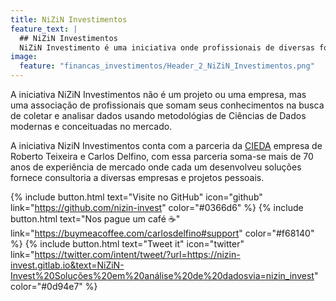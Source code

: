 ```yaml
---
title: NiZiN Investimentos
feature_text: |
  ## NiZiN Investimentos
  NiZiN Investimento é uma iniciativa onde profissionais de diversas formações se unem para analisar e gerar informação para o mercado de investimento.
image:
  feature: "financas_investimentos/Header_2_NiZiN_Investimentos.png"
---
```


A iniciativa NiZiN Investimentos não é um projeto ou uma empresa, mas uma associação de profissionais que somam seus conhecimentos na busca de coletar e analisar dados usando metodológias de Ciências de Dados modernas e conceituadas no mercado.

<!--more-->

A iniciativa NiziN Investimentos conta com a parceria da [CIEDA](https://cieda.com.br) empresa de Roberto Teixeira e Carlos Delfino, com essa parceria soma-se mais de 70 anos de experiência de mercado onde cada um desenvolveu soluções fornece consultoria a diversas empresas e projetos pessoais.

{% include button.html text="Visite no GitHub" icon="github" link="https://github.com/nizin-invest" color="#0366d6" %} {% include button.html text="Nos pague um café ☕️" link="https://buymeacoffee.com/carlosdelfino#support" color="#f68140" %} {% include button.html text="Tweet it" icon="twitter" link="https://twitter.com/intent/tweet/?url=https://nizin-invest.gitlab.io&text=NiZiN-Invest%20Soluções%20em%20análise%20de%20dadosvia=nizin_invest" color="#0d94e7" %}


